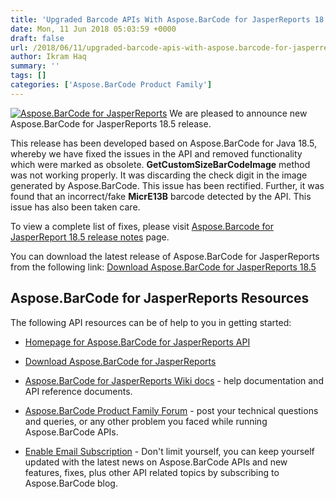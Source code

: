 ```yaml
---
title: 'Upgraded Barcode APIs With Aspose.BarCode for JasperReports 18.5'
date: Mon, 11 Jun 2018 05:03:59 +0000
draft: false
url: /2018/06/11/upgraded-barcode-apis-with-aspose.barcode-for-jasperreports-18.5/
author: Ikram Haq
summary: ''
tags: []
categories: ['Aspose.BarCode Product Family']
---
```


 [![Aspose.BarCode for JasperReports][1]](https://products.aspose.com/barcode/jasperreports) We are pleased to announce new Aspose.BarCode for JasperReports 18.5 release.

This release has been developed based on Aspose.BarCode for Java 18.5, whereby we have fixed the issues in the API and removed functionality which were marked as obsolete. **GetCustomSizeBarCodeImage** method was not working properly. It was discarding the check digit in the image generated by Aspose.BarCode. This issue has been rectified. Further, it was found that an incorrect/fake **MicrE13B** barcode detected by the API. This issue has also been taken care.

To view a complete list of fixes, please visit [Aspose.Barcode for JasperReport 18.5 release notes][2] page.

You can download the latest release of Aspose.BarCode for JasperReports from the following link: [Download Aspose.BarCode for JasperReports 18.5][3]

## Aspose.BarCode for JasperReports Resources

The following API resources can be of help to you in getting started:

*   [Homepage for Aspose.BarCode for JasperReports API][4]
    
*   [Download Aspose.BarCode for JasperReports][5]
    
*   [Aspose.BarCode for JasperReports Wiki docs][6] - help documentation and API reference documents.
    
*   [Aspose.BarCode Product Family Forum][7] - post your technical questions and queries, or any other problem you faced while running Aspose.BarCode APIs.
    
*   [Enable Email Subscription][8] - Don't limit yourself, you can keep yourself updated with the latest news on Aspose.BarCode APIs and new features, fixes, plus other API related topics by subscribing to Aspose.BarCode blog.




[1]: http://www.aspose.com/Images/aspose.barcode-logo2.jpg "Aspose.BarCode for JasperReports"
[2]: https://docs.aspose.com/display/barcodejasperreports/Aspose.BarCode+for+JasperReports+18.5+-+Release+notes
[3]: https://downloads.aspose.com/barcode/jasperreports
[4]: https://products.aspose.com/barcode/jasperreports
[5]: https://downloads.aspose.com/barcode/jasperreports
[6]: https://docs.aspose.com/display/barcodejasperreports/Home
[7]: https://forum.aspose.com/c/barcode
[8]: https://blog.aspose.com/category/aspose-products/aspose-barcode-product-family/




